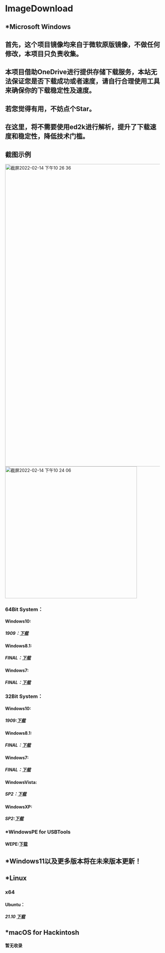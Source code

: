 # ImageDownload 
## *Microsoft Windows
## 首先，这个项目镜像均来自于微软原版镜像，不做任何修改，本项目只负责收集。
## 本项目借助OneDrive进行提供存储下载服务，本站无法保证您是否下载成功或者速度，请自行合理使用工具来确保你的下载稳定性及速度。
## 若您觉得有用，不妨点个Star。
## 在这里，将不需要使用ed2k进行解析，提升了下载速度和稳定性，降低技术门槛。
## 截图示例
<img width="984" alt="截屏2022-02-14 下午10 26 36" src="https://user-images.githubusercontent.com/91834755/153882653-fd46f64d-cf0f-49b0-8fd2-6d2c05af0d67.png">
<img width="429" alt="截屏2022-02-14 下午10 24 06" src="https://user-images.githubusercontent.com/91834755/153882676-a68c2ef5-2a37-4231-bae7-5adcc0f31df8.png">

### 64Bit System：
#### Windows10: 
##### 1909：[下载](https://xwthv-my.sharepoint.com/:u:/g/personal/xelon_xwthv_onmicrosoft_com/EbCPhBlgbRVGqdjW9cirw3gBKXfACpJRNL1f4A2wXSMDkA?e=n5eVkT)  
#### Windows8.1:
##### FINAL：[下载](https://xwthv-my.sharepoint.com/:u:/g/personal/xelon_xwthv_onmicrosoft_com/EQgIvn9C4bhFnLNoLQzJUcUBb5juwwwRSQUfAagrE6i6XQ?e=M8u5xj)
#### Windows7:
##### FINAL：[下载](https://xwthv-my.sharepoint.com/:u:/g/personal/xelon_xwthv_onmicrosoft_com/EZ2vWG58LdZGrdcGfYyw23cBb8lC5W3DtEt65MZRquHDmg?e=vmfF54)

### 32Bit System：
#### Windows10:
##### 1909:[下载](https://xwthv-my.sharepoint.com/:u:/g/personal/xelon_xwthv_onmicrosoft_com/EfJ8tXdd_ZBBqVcFIjtr7dsBKs47j5gwSxv9raIHPmJeJg?e=JPumMf)
#### Windows8.1:
##### FINAL：[下载](https://xwthv-my.sharepoint.com/:u:/g/personal/xelon_xwthv_onmicrosoft_com/EXHcgmlTLJ1LnvnUZH72QV8BcHqGfLJeX6kfE8I5LUIIOA?e=2hrhaf)
#### Windows7:
##### FINAL：[下载](https://xwthv-my.sharepoint.com/:u:/g/personal/xelon_xwthv_onmicrosoft_com/EROsK6vFZ35Hn8Usr6cdBL4BAL0TYUSOYZO5Dpv5ZnhHXA?e=v6D4ys)
#### WindowsVista:
##### SP2：[下载](https://xwthv-my.sharepoint.com/:u:/g/personal/xelon_xwthv_onmicrosoft_com/EQ0zgkuPbzFOkEC9G9IINA8Be1OUZBVyYKEOTAfKsLl4jw?e=SZrgPQ)
#### WindowsXP:
##### SP2:[下载](https://xwthv-my.sharepoint.com/:u:/g/personal/xelon_xwthv_onmicrosoft_com/EUdX-NY9_a5NgnbqFQ5IOgQBHPeZ5wwLg2h3mSwD10u3eA?e=KplhP8)

### *WindowsPE for USBTools
#### WEPE:[下载](https://xwthv-my.sharepoint.com/:u:/g/personal/xelon_xwthv_onmicrosoft_com/EfE79-PyWRhNiE3EqaUzYPcB0ZN27F2GzKjH4Pxawm22mA?e=IXAZG1)

## *Windows11以及更多版本将在未来版本更新！

## *Linux 
### x64
#### Ubuntu：
##### 21.10 [下载](https://xwthv-my.sharepoint.com/:u:/g/personal/xelon_xwthv_onmicrosoft_com/EQqT_DiTqwREmsV6UwIR7joBiYCo5fYifxZNWx266swepA?e=Ad6Wdj)

## *macOS for Hackintosh
#### 暂无收录
